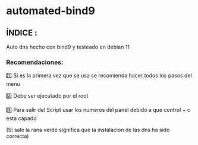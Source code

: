 # automated-bind9

## ÍNDICE :

Auto dns hecho con bind9 y testeado en debian 11

### Recomendaciones:

1️⃣   Si es la primera vez que se usa se recomienda hacer todos los pasos del menu


2️⃣   Debe ser ejecutado por el root 


3️⃣   Para salir del Script usar los numeros del panel debido a que control + c esta capado 

(Si sale la rana verde significa que la instalacion de las dns ha sido correcta)
